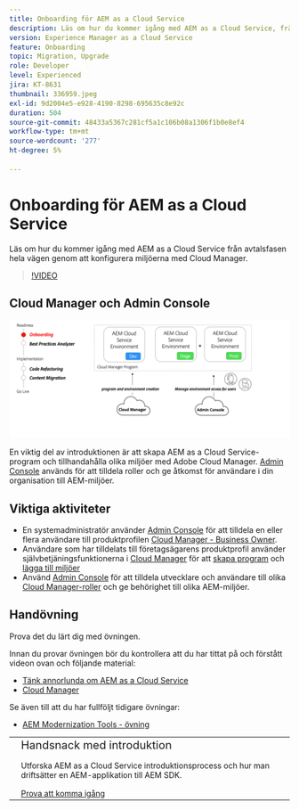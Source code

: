 ```yaml
---
title: Onboarding för AEM as a Cloud Service
description: Läs om hur du kommer igång med AEM as a Cloud Service, från avtalsfasen hela vägen till konfiguration av miljöer med Cloud Manager.
version: Experience Manager as a Cloud Service
feature: Onboarding
topic: Migration, Upgrade
role: Developer
level: Experienced
jira: KT-8631
thumbnail: 336959.jpeg
exl-id: 9d2004e5-e928-4190-8298-695635c8e92c
duration: 504
source-git-commit: 48433a5367c281cf5a1c106b08a1306f1b0e8ef4
workflow-type: tm+mt
source-wordcount: '277'
ht-degree: 5%

---
```


# Onboarding för AEM as a Cloud Service

Läs om hur du kommer igång med AEM as a Cloud Service från avtalsfasen hela vägen genom att konfigurera miljöerna med Cloud Manager.

>[!VIDEO](https://video.tv.adobe.com/v/3431505?quality=12&learn=on&captions=swe)

## Cloud Manager och Admin Console

![Startar högnivådiagram](assets/onboarding-diagram.png)

En viktig del av introduktionen är att skapa AEM as a Cloud Service-program och tillhandahålla olika miljöer med Adobe Cloud Manager. [Admin Console](https://adminconsole.adobe.com/) används för att tilldela roller och ge åtkomst för användare i din organisation till AEM-miljöer.

## Viktiga aktiviteter

+ En systemadministratör använder [Admin Console](https://adminconsole.adobe.com/) för att tilldela en eller flera användare till produktprofilen [Cloud Manager - Business Owner](https://experienceleague.adobe.com/docs/experience-manager-cloud-manager/using/requirements/setting-up-users-and-roles.html?lang=sv-SE).
+ Användare som har tilldelats till företagsägarens produktprofil använder självbetjäningsfunktionerna i [Cloud Manager](https://experienceleague.adobe.com/docs/experience-manager-cloud-manager/using/introduction-to-cloud-manager.html?lang=sv-SE) för att [skapa program](https://experienceleague.adobe.com/docs/experience-manager-cloud-service/implementing/using-cloud-manager/production-programs/creating-production-program.html?lang=sv-SE) och [lägga till miljöer](https://experienceleague.adobe.com/docs/experience-manager-cloud-service/implementing/using-cloud-manager/manage-environments.html?lang=sv-SE)
+ Använd [Admin Console](https://adminconsole.adobe.com/) för att tilldela utvecklare och användare till olika [Cloud Manager-roller](https://experienceleague.adobe.com/docs/experience-manager-cloud-manager/using/requirements/setting-up-users-and-roles.html?lang=sv-SE) och ge behörighet till olika AEM-miljöer.

## Handövning

Prova det du lärt dig med övningen.

Innan du provar övningen bör du kontrollera att du har tittat på och förstått videon ovan och följande material:

+ [Tänk annorlunda om AEM as a Cloud Service](./introduction.md)
+ [Cloud Manager](./cloud-manager.md)

Se även till att du har fullföljt tidigare övningar:

+ [AEM Modernization Tools - övning](./aem-modernization-tools.md#hands-on-exercise)

<table style="border-width:0">
    <tr>
        <td style="width:150px">
            <a  rel="noreferrer"
                target="_blank"
                href="https://github.com/adobe/aem-cloud-engineering-video-series-exercises/tree/session3-onboarding#bootcamp---session-3-on-boarding"><img alt="Handövande GitHub-databas" src="./assets/github.png"/>
            </a>        
        </td>
        <td style="width:100%;margin-bottom:1rem;">
            <div style="font-size:1.25rem;font-weight:400;">Handsnack med introduktion</div>
            <p style="margin:1rem 0">
                Utforska AEM as a Cloud Service introduktionsprocess och hur man driftsätter en AEM-applikation till AEM SDK.
            </p>
            <a  rel="noreferrer"
                target="_blank"
                href="https://github.com/adobe/aem-cloud-engineering-video-series-exercises/tree/session3-onboarding#bootcamp---session-3-on-boarding" class="spectrum-Button spectrum-Button--primary spectrum-Button--sizeM">
                <span class="spectrum-Button-label has-no-wrap has-text-weight-bold">Prova att komma igång</span>
            </a>
        </td>
    </tr>
</table>
